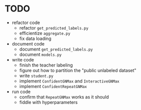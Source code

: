 # TODO
- refactor code
  - refactor `get_predicted_labels.py`
  - efficientize `aggregate.py`
  - fix data loading
- document code
  - document `get_predicted_labels.py`
  - document `models.py`
- write code
  - finish the teacher labeling
  - figure out how to partition the "public unlabeled dataset"
  - write `student.py`
  - implement `ConfidentGNMax` and `InteractiveGNMax`
  - implement `ConfidentRepeatGNMax`
- run code
  - confirm that `RepeatGNMax` works as it should
  - fiddle with hyperparameters